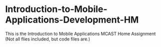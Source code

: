 # Introduction-to-Mobile-Applications-Development-HM
This is the Introduction to Mobile Applications MCAST Home Assignment (Not all flies included, but code files are.)

